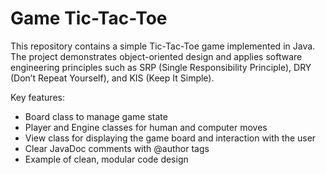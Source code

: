 # Game Tic-Tac-Toe

This repository contains a simple Tic-Tac-Toe game implemented in Java. The project demonstrates object-oriented design and applies software engineering principles such as SRP (Single Responsibility Principle), DRY (Don’t Repeat Yourself), and KIS (Keep It Simple).

Key features:

- Board class to manage game state
- Player and Engine classes for human and computer moves
- View class for displaying the game board and interaction with the user
- Clear JavaDoc comments with @author tags
- Example of clean, modular code design

